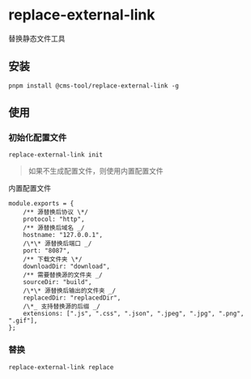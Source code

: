 # replace-external-link

替换静态文件工具

## 安装

`pnpm install @cms-tool/replace-external-link -g`

## 使用

### 初始化配置文件

`replace-external-link init`

> 如果不生成配置文件，则使用内置配置文件

内置配置文件

```
module.exports = {
    /** 源替换后协议 \*/
    protocol: "http",
    /** 源替换后域名 _/
    hostname: "127.0.0.1",
    /\*\* 源替换后端口 _/
    port: "8087",
    /** 下载文件夹 \*/
    downloadDir: "download",
    /** 需要替换源的文件夹 _/
    sourceDir: "build",
    /\*\* 源替换后输出的文件夹 _/
    replacedDir: "replacedDir",
    /\*_ 支持替换源的后缀 _/
    extensions: [".js", ".css", ".json", ".jpeg", ".jpg", ".png", ".gif"],
};

```

### 替换

`replace-external-link replace`
